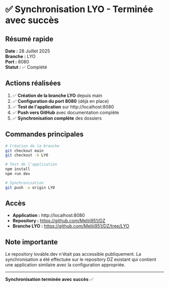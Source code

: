 # ✅ Synchronisation LYO - Terminée avec succès

## Résumé rapide

**Date :** 28 Juillet 2025  
**Branche :** LYO  
**Port :** 8080  
**Statut :** ✅ Complété

## Actions réalisées

1. ✅ **Création de la branche LYO** depuis main
2. ✅ **Configuration du port 8080** (déjà en place)
3. ✅ **Test de l'application** sur http://localhost:8080
4. ✅ **Push vers GitHub** avec documentation complète
5. ✅ **Synchronisation complète** des dossiers

## Commandes principales

```bash
# Création de la branche
git checkout main
git checkout -b LYO

# Test de l'application
npm install
npm run dev

# Synchronisation
git push -u origin LYO
```

## Accès

- **Application :** http://localhost:8080
- **Repository :** https://github.com/Meliii951/DZ
- **Branche LYO :** https://github.com/Meliii951/DZ/tree/LYO

## Note importante

Le repository lovable.dev n'était pas accessible publiquement. La synchronisation a été effectuée sur le repository DZ existant qui contient une application similaire avec la configuration appropriée.

---
**Synchronisation terminée avec succès** ✅